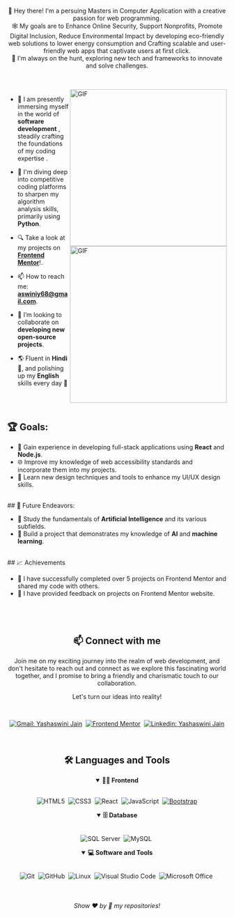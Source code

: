 

<p align="center">
👋 Hey there! I'm a persuing Masters in    Computer Application with a creative passion for web programming. 
    <br>
🕸️ My goals are to Enhance Online Security, Support Nonprofits, Promote Digital Inclusion, Reduce Environmental Impact by developing eco-friendly web solutions to lower energy consumption and Crafting scalable and user-friendly web apps that captivate users at first click.
    <br>
🚀 I'm always on the hunt, exploring new tech and frameworks to innovate and solve challenges.
</p>

##

<br>

<!--- Web illustrations by Storyset ( https://storyset.com/web ) --->
<img align="right" alt="GIF" src="https://user-images.githubusercontent.com/90595158/224520261-cac35362-4a70-4108-85c8-260ac8e0b0bd.svg#gh-dark-mode-only" width="360px"/>
<img align="right" alt="GIF" src="https://user-images.githubusercontent.com/90595158/224520109-e00b8f1e-08c9-4316-9920-ea4e88701a61.svg#gh-light-mode-only" width="360px"/>

- 🔭 I am presently immersing myself in the world of **software development** , steadily crafting the foundations of my coding expertise .

- 🌱 I'm diving deep into competitive coding platforms to sharpen my algorithm analysis skills, primarily using **Python**.

- 🔍 Take a look at my projects on [**Frontend Mentor**](https://www.frontendmentor.io/profile/yoshjayn)!.

- 📫 How to reach me: **aswiniy68@gmail.com**.

- 👯 I’m looking to collaborate on **developing new open-source projects**.

- 🌎 Fluent in **Hindi** 📖, and polishing up my **English** skills every day 🌟


<br>
<br>

## 🏆 Goals:

- 🚀 Gain experience in developing full-stack applications using **React** and **Node.js**.
- 🌐 Improve my knowledge of web accessibility standards and incorporate them into my projects.
- 🎨 Learn new design techniques and tools to enhance my UI/UX design skills.

<br>
## 🚀 Future Endeavors:

- 🧠 Study the fundamentals of **Artificial Intelligence** and its various subfields.
- 🤖 Build a project that demonstrates my knowledge of **AI** and **machine learning**.

<br>
## 📈 Achievements

- 🎉 I have successfully completed over 5 projects on Frontend Mentor and shared my code with others.
- 🤝 I have provided feedback on projects on Frontend Mentor website.


#

<br>

<h2 align="center">📫 Connect with me</h2>

<p align="center">
Join me on my exciting journey into the realm of web development, and don't hesitate to reach out and connect as we explore this fascinating world together, and I promise to bring a friendly and charismatic touch to our collaboration.
</p>

<p align="center">
Let's turn our ideas into reality!
</p>
<br />

<div align = "center">
    
[![Gmail: Yashaswini Jain](https://img.shields.io/badge/-gmail-red?style=for-the-badge&logo=Gmail&logoColor=white&link=mailto:aswiniy68@gmail.com)](mailto:aswiniy68@gmail.com)&nbsp;
[![Frontend Mentor](https://img.shields.io/badge/-Frontend%20Mentor-5F3DC4?style=for-the-badge&logo=FrontendMentor&logoColor=white&link=https://www.frontendmentor.io/profile/yoshjayn)](https://www.frontendmentor.io/profile/yoshjayn)&nbsp;
[![Linkedin: Yashaswini Jain](https://img.shields.io/badge/-linkedin-blue?style=for-the-badge&logo=Linkedin&logoColor=white&link=https://www.linkedin.com/in/yashaswinijain)](https://www.linkedin.com/in/yashaswinijain)
<br>
  </div>

<br>

<div align = "center">

<h2 align="center">🛠️ Languages and Tools</h2>

<details open>
<summary><b>🏄‍♂️ Frontend</b></summary>
<br>
  
![HTML5](https://img.shields.io/badge/-HTML5-E34F26?style=for-the-badge&logo=html5&logoColor=white)&nbsp;
![CSS3](https://img.shields.io/badge/-CSS3-1572B6?style=for-the-badge&logo=css3)&nbsp;
![React](https://img.shields.io/badge/-React-%23404d59?style=for-the-badge&logo=react)&nbsp;
![JavaScript](https://img.shields.io/badge/Javascript-F7DF1E.svg?style=for-the-badge&logo=javascript&logoColor=black)&nbsp;
[![Bootstrap](https://img.shields.io/badge/-Bootstrap-563D7C?style=for-the-badge&logo=bootstrap&logoColor=white)](https://getbootstrap.com/)
</details>

<details open>
<summary><b>🗄️ Database</b></summary>
<br>

![SQL Server](https://img.shields.io/badge/-SQL%20Server-CC2927?style=for-the-badge&logo=microsoft-sql-server&logoColor=white)&nbsp;
![MySQL](https://img.shields.io/badge/-MySQL-00000F?style=for-the-badge&logo=mysql)&nbsp;
</details>

<details open>
<summary><b>💻 Software and Tools</b></summary>
<br>

![Git](https://img.shields.io/badge/-Git-F05032?style=for-the-badge&logo=git&logoColor=white)&nbsp;
![GitHub](https://img.shields.io/badge/-GitHub-181717?style=for-the-badge&logo=github)&nbsp;
![Linux](https://img.shields.io/badge/-Linux-FCC624?style=for-the-badge&logo=linux&logoColor=black)&nbsp;
![Visual Studio Code](https://img.shields.io/badge/-VSCODE-007ACC?style=for-the-badge&&logo=visual-studio-code&logoColor=white)&nbsp;
![Microsoft Office](https://img.shields.io/badge/-MS%20Office-D83B01?style=for-the-badge&logo=microsoft-office&logoColor=white)&nbsp;
</details>

</div>


<br>
  
<h6 align="center">Show ❤️ by 🌟 my repositories!</h6>
